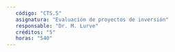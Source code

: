 ```yaml
---
   código: "CTS.5"
   asignatura: "Evaluación de proyectos de inversión"
   responsable: "Dr. M. Lurve"
   créditos: "5"
   horas: "540"
---
```

<!--stackedit_data:
eyJoaXN0b3J5IjpbLTEzMjQ1MzcyMzBdfQ==
-->
